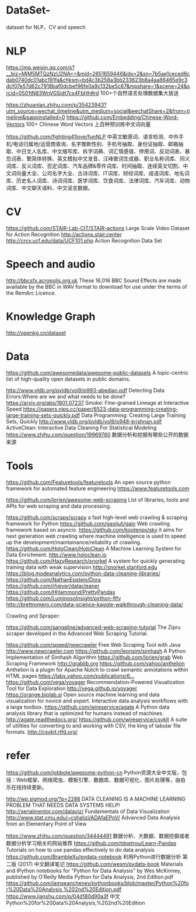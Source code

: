 # DataSet-
dataset for NLP，CV  and speech 


# NLP
https://mp.weixin.qq.com/s?__biz=MjM5MTQzNzU2NA==&mid=2651659446&idx=2&sn=7b5ae1ceced6cdab0740dc01abc191fa&chksm=bd4c3b258a3bb233623b8a4aa86465e9c3dcf07e57d62c7918baf0dcbef96fe0a9c132be5c67&mpshare=1&scene=24&srcid=0501tN83WnVGSidt7cs4FbHh#rd  100+个自然语言处理数据集大放送


https://zhuanlan.zhihu.com/p/35423943?utm_source=wechat_timeline&utm_medium=social&wechatShare=2&from=timeline&isappinstalled=0
https://github.com/Embedding/Chinese-Word-Vectors 100+ Chinese Word Vectors 上百种预训练中文词向量

https://github.com/fighting41love/funNLP  中英文敏感词、语言检测、中外手机/电话归属地/运营商查询、名字推断性别、手机号抽取、身份证抽取、邮箱抽取、中日文人名库、中文缩写库、拆字词典、词汇情感值、停用词、反动词表、暴恐词表、繁简体转换、英文模拟中文发音、汪峰歌词生成器、职业名称词库、同义词库、反义词库、否定词库、汽车品牌&零件词库、时间抽取、连续英文切割、中文词向量大全、公司名字大全、古诗词库、IT词库、财经词库、成语词库、地名词库、历史名人词库、诗词词库、医学词库、饮食词库、法律词库、汽车词库、动物词库、中文聊天语料、中文谣言数据。






# CV
https://github.com/STAIR-Lab-CIT/STAIR-actions Large Scale Video Dataset for Action Recognition http://actions.stair.center
http://crcv.ucf.edu/data/UCF101.php Action Recognition Data Set


# Speech and audio
http://bbcsfx.acropolis.org.uk These 16,016 BBC Sound Effects are made available by the BBC in WAV format to download for use under the terms of the RemArc Licence. 


# Knowledge Graph
http://openkg.cn/dataset

#  Data
https://github.com/awesomedata/awesome-public-datasets A topic-centric list of high-quality open datasets in public domains.

http://www.vldb.org/pvldb/vol9/p993-abedjan.pdf Detecting Data Errors:Where are we and what needs to be done?
https://arxiv.org/abs/1801.07237 Smoke: Fine-grained Lineage at Interactive Speed
https://papers.nips.cc/paper/6523-data-programming-creating-large-training-sets-quickly.pdf Data Programming:
Creating Large Training Sets, Quickly
http://www.vldb.org/pvldb/vol9/p948-krishnan.pdf ActiveClean: Interactive Data Cleaning
For Statistical Modeling
https://www.zhihu.com/question/19969760 数据分析和挖掘有哪些公开的数据来源

# Tools
https://github.com/Featuretools/featuretools  An open source python framework for automated feature engineering https://www.featuretools.com

https://github.com/lorien/awesome-web-scraping List of libraries, tools and APIs for web scraping and data processing.

 https://github.com/scrapy/scrapy a fast high-level web crawling & scraping framework for Python
 https://github.com/gaojiuli/gain Web crawling framework based on asyncio.
https://github.com/kootenpv/sky it aims for next generation web crawling where machine intelligence is used to speed up the development/maintainance/reliability of crawling.
https://github.com/HoloClean/HoloClean A Machine Learning System for Data Enrichment. http://www.holoclean.io
https://github.com/HazyResearch/snorkel A system for quickly generating training data with weak supervision http://snorkel.stanford.edu
https://blog.modeanalytics.com/python-data-cleaning-libraries/ 
https://github.com/NathanEpstein/Dora
https://github.com/rhiever/datacleaner
https://github.com/HHammond/PrettyPandas
https://github.com/LuminosoInsight/python-ftfy
http://brettromero.com/data-science-kaggle-walkthrough-cleaning-data/

Crawling and  Spraper:

https://github.com/sangaline/advanced-web-scraping-tutorial The Zipru scraper developed in the Advanced Web Scraping Tutorial.

https://github.com/speed/newcrawler Free Web Scraping Tool with Java http://www.newcrawler.com
https://github.com/leonsim/simhash A Python Implementation of Simhash Algorithm
https://github.com/lorien/grab Web Scraping Framework http://grablib.org
https://github.com/yahoo/anthelion Anthelion is a plugin for Apache Nutch to crawl semantic annotations within HTML pages https://labs.yahoo.com/publications/6…
https://github.com/vega/voyager Recommendation-Powered Visualization Tool for Data Exploration http://vega.github.io/voyager
https://orange.biolab.si Open source machine learning and data visualization for novice and expert. Interactive data analysis workflows with a large toolbox.
https://github.com/wireservice/agate A Python data analysis library that is optimized for humans instead of machines. http://agate.readthedocs.org/
https://github.com/wireservice/csvkit A suite of utilities for converting to and working with CSV, the king of tabular file formats. http://csvkit.rtfd.org/





# refer 
https://github.com/jobbole/awesome-python-cn Python资源大全中文版，包括：Web框架、网络爬虫、模板引擎、数据库、数据可视化、图片处理等，由伯乐在线持续更新。

http://wp.sigmod.org/?p=2288  DATA CLEANING IS A MACHINE LEARNING PROBLEM THAT NEEDS DATA SYSTEMS HELP!
http://serialmentor.com/dataviz/ Fundamentals of Data Visualization
http://www.stat.cmu.edu/~cshalizi/ADAfaEPoV/ Advanced Data Analysis from an Elementary Point of View

https://www.zhihu.com/question/34444491 数据分析、大数据、数据挖掘或者数据分析学习相关的网站推荐
https://github.com/tdpetrou/Learn-Pandas Tutorials on how to use pandas effectively to do data analysis
https://github.com/BrambleXu/pydata-notebook 利用Python进行数据分析 第二版 (2017) 中文翻译笔记
https://github.com/wesm/pydata-book Materials and IPython notebooks for "Python for Data Analysis" by Wes McKinney, published by O'Reilly Media
Python for Data Analysis, 2nd Edition.pdf https://github.com/iamseancheney/pythonbooks/blob/master/Python%20for%20Data%20Analysis,%202nd%20Edition.pdf
https://www.jianshu.com/p/04d180d90a3f 中文 Python%20for%20Data%20Analysis,%202nd%20Edition



